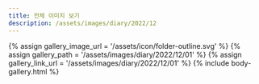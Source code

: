 ```yaml
---
title: 전체 이미지 보기
description: /assets/images/diary/2022/12
---
```




{% assign gallery_image_url = '/assets/icon/folder-outline.svg' %}
{% assign gallery_path = '/assets/images/diary/2022/12/01' %}
{% assign gallery_link_url = '/assets/images/diary/2022/12/01' %}
{% include body-gallery.html %}

